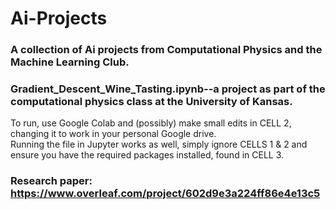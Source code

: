 # Ai-Projects
### A collection of Ai projects from Computational Physics and the Machine Learning Club.

### Gradient_Descent_Wine_Tasting.ipynb--a project as part of the computational physics class at the University of Kansas.

To run, use Google Colab and (possibly) make small edits in CELL 2, changing it to work in your personal Google drive.  
Running the file in Jupyter works as well, simply ignore CELLS 1 & 2 and ensure you have the required packages installed, found in CELL 3.
  
### Research paper: https://www.overleaf.com/project/602d9e3a224ff86e4e13c5
